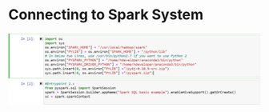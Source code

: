 # Connecting to Spark System
![Alt text](/screen_shots/Screenshot_4.png?raw=true "Simple Code on IPython Notebooks")
